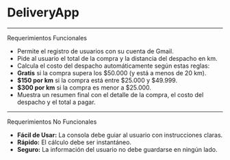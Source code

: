 # DeliveryApp

---
Requerimientos Funcionales

* Permite el registro de usuarios con su cuenta de Gmail.
* Pide al usuario el total de la compra y la distancia del despacho en km.
* Calcula el costo del despacho automáticamente según estas reglas:
* **Gratis** si la compra supera los $50.000 (y está a menos de 20 km).
* **$150 por km** si la compra está entre $25.000 y $49.999.
* **$300 por km** si la compra es menor a $25.000.
* Muestra un resumen final con el detalle de la compra, el costo del despacho y el total a pagar.

---

Requerimientos No Funcionales

* **Fácil de Usar:** La consola debe guiar al usuario con instrucciones claras.
* **Rápido:** El cálculo debe ser instantáneo.
* **Seguro:** La información del usuario no debe guardarse en ningún lado.



